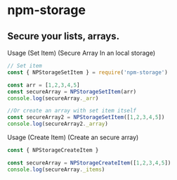 # npm-storage
## Secure your lists, arrays.

Usage (Set Item) (Secure Array In an local storage)
```js
// Set item
const { NPStorageSetItem } = require('npm-storage')

const arr = [1,2,3,4,5]
const secureArray = NPStorageSetItem(arr)
console.log(secureArray._arr)

//Or create an array with set item itself
const secureArray2 = NPStorageSetItem([1,2,3,4,5])
console.log(secureArray2._array)
```

Usage (Create Item) (Create an secure array)
```js
const { NPStorageCreateItem }

const secureArray = NPStorageCreateItem([1,2,3,4,5])
console.log(secureArray._items)

```
